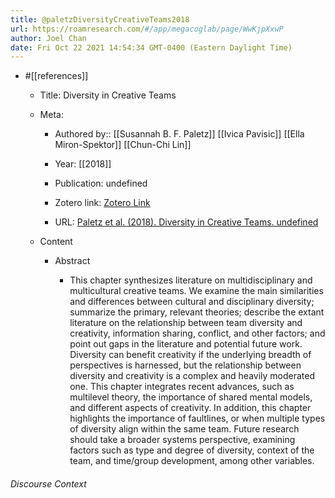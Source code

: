 ```yaml
---
title: @paletzDiversityCreativeTeams2018
url: https://roamresearch.com/#/app/megacoglab/page/WwKjpXxwP
author: Joel Chan
date: Fri Oct 22 2021 14:54:34 GMT-0400 (Eastern Daylight Time)
---
```


- #[[references]]

    - Title: Diversity in Creative Teams

    - Meta:

        - Authored by:: [[Susannah B. F. Paletz]] [[Ivica Pavisic]] [[Ella Miron-Spektor]] [[Chun-Chi Lin]]

        - Year: [[2018]]

        - Publication: undefined

        - Zotero link: [Zotero Link](zotero://select/items/7_NEJHNDYG)

        - URL: [Paletz et al. (2018). Diversity in Creative Teams. undefined](https://oxford.universitypressscholarship.com/view/10.1093/oso/9780190455675.001.0001/oso-9780190455675-chapter-8)

    - Content

        - Abstract

            - This chapter synthesizes literature on multidisciplinary and multicultural creative teams. We examine the main similarities and differences between cultural and disciplinary diversity; summarize the primary, relevant theories; describe the extant literature on the relationship between team diversity and creativity, information sharing, conflict, and other factors; and point out gaps in the literature and potential future work. Diversity can benefit creativity if the underlying breadth of perspectives is harnessed, but the relationship between diversity and creativity is a complex and heavily moderated one. This chapter integrates recent advances, such as multilevel theory, the importance of shared mental models, and different aspects of creativity. In addition, this chapter highlights the importance of faultlines, or when multiple types of diversity align within the same team. Future research should take a broader systems perspective, examining factors such as type and degree of diversity, context of the team, and time/group development, among other variables.

###### Discourse Context



